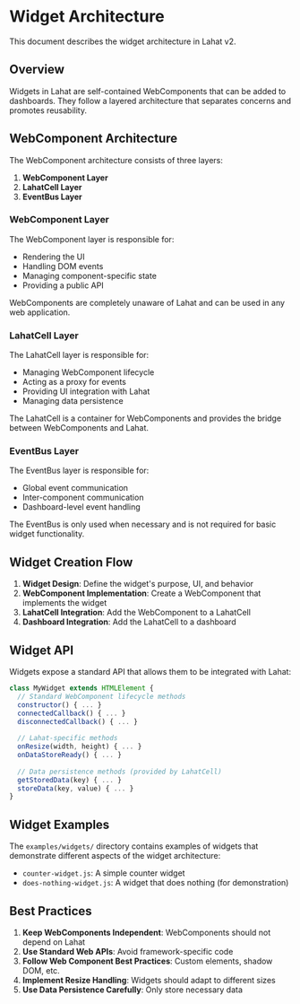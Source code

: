 # Widget Architecture

This document describes the widget architecture in Lahat v2.

## Overview

Widgets in Lahat are self-contained WebComponents that can be added to dashboards. They follow a layered architecture that separates concerns and promotes reusability.

## WebComponent Architecture

The WebComponent architecture consists of three layers:

1. **WebComponent Layer**
2. **LahatCell Layer**
3. **EventBus Layer**

### WebComponent Layer

The WebComponent layer is responsible for:

- Rendering the UI
- Handling DOM events
- Managing component-specific state
- Providing a public API

WebComponents are completely unaware of Lahat and can be used in any web application.

### LahatCell Layer

The LahatCell layer is responsible for:

- Managing WebComponent lifecycle
- Acting as a proxy for events
- Providing UI integration with Lahat
- Managing data persistence

The LahatCell is a container for WebComponents and provides the bridge between WebComponents and Lahat.

### EventBus Layer

The EventBus layer is responsible for:

- Global event communication
- Inter-component communication
- Dashboard-level event handling

The EventBus is only used when necessary and is not required for basic widget functionality.

## Widget Creation Flow

1. **Widget Design**: Define the widget's purpose, UI, and behavior
2. **WebComponent Implementation**: Create a WebComponent that implements the widget
3. **LahatCell Integration**: Add the WebComponent to a LahatCell
4. **Dashboard Integration**: Add the LahatCell to a dashboard

## Widget API

Widgets expose a standard API that allows them to be integrated with Lahat:

```javascript
class MyWidget extends HTMLElement {
  // Standard WebComponent lifecycle methods
  constructor() { ... }
  connectedCallback() { ... }
  disconnectedCallback() { ... }
  
  // Lahat-specific methods
  onResize(width, height) { ... }
  onDataStoreReady() { ... }
  
  // Data persistence methods (provided by LahatCell)
  getStoredData(key) { ... }
  storeData(key, value) { ... }
}
```

## Widget Examples

The `examples/widgets/` directory contains examples of widgets that demonstrate different aspects of the widget architecture:

- `counter-widget.js`: A simple counter widget
- `does-nothing-widget.js`: A widget that does nothing (for demonstration)

## Best Practices

1. **Keep WebComponents Independent**: WebComponents should not depend on Lahat
2. **Use Standard Web APIs**: Avoid framework-specific code
3. **Follow Web Component Best Practices**: Custom elements, shadow DOM, etc.
4. **Implement Resize Handling**: Widgets should adapt to different sizes
5. **Use Data Persistence Carefully**: Only store necessary data